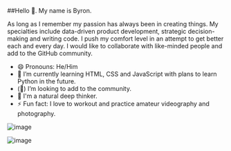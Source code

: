 ##Hello 👋. My name is Byron.

As long as I remember my passion has always been in creating things. My specialties include data-driven product development, strategic decision-making and writing code. I push my comfort level in an attempt to get better each and every day. I would like to collaborate with like-minded people and add to the GitHub community. 


* 😄 Pronouns: He/Him
* 🌱 I’m currently learning HTML, CSS and JavaScript with plans to learn Python in the future. 
* (👀) I’m looking to add to the community.
* 🤔 I'm a natural deep thinker.
* ⚡ Fun fact: I love to workout and practice amateur videography and photography.


![image](https://github.com/user-attachments/assets/bfa18d2d-13fe-4404-a037-bafe8bb0bd43)

![image](https://github.com/user-attachments/assets/9b6f5e95-adf1-40f5-9bf6-e9514b766870)






<!--
**ByronBenton/ByronBenton** is a ✨ _special_ ✨ repository because its `README.md` (this file) appears on your GitHub profile.

Here are some ideas to get you started:

- 🔭 I’m currently working on ...
- 🌱 I’m currently learning ...
- 👯 I’m looking to collaborate on ...
- 🤔 I’m looking for help with ...
- 💬 Ask me about ...
- 📫 How to reach me: ...
- 😄 Pronouns: ...
- ⚡ Fun fact: ...
-->
